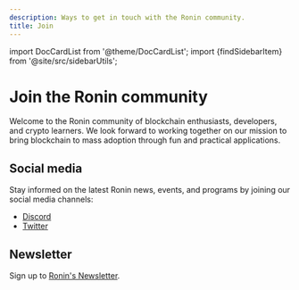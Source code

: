 ```yaml
---
description: Ways to get in touch with the Ronin community.
title: Join
---
```


import DocCardList from '@theme/DocCardList'; 
import {findSidebarItem} from '@site/src/sidebarUtils';

# Join the Ronin community
Welcome to the Ronin community of blockchain enthusiasts, developers, and crypto learners. We look forward to working together on our mission to bring blockchain to mass adoption through fun and practical applications.

## Social media
Stay informed on the latest Ronin news, events, and programs by joining our social media channels:

* [Discord](https://discord.gg/P5GgF7SK)
* [Twitter](https://twitter.com/ronin_network)

## Newsletter
Sign up to [Ronin's Newsletter](https://roninblockchain.substack.com/).
